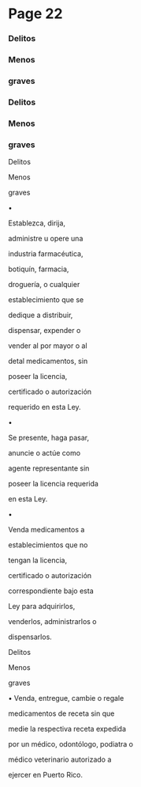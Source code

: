 # Page 22

### Delitos

### Menos

### graves

### Delitos

### Menos

### graves

Delitos

Menos

graves

•

Establezca, dirija,

administre u opere una

industria farmacéutica,

botiquín, farmacia,

droguería, o cualquier

establecimiento que se

dedique a distribuir,

dispensar, expender o

vender al por mayor o al

detal medicamentos, sin

poseer la licencia,

certificado o autorización

requerido en esta Ley.

•

Se presente, haga pasar,

anuncie o actúe como

agente representante sin

poseer la licencia requerida

en esta Ley.

•

Venda medicamentos a

establecimientos que no

tengan la licencia,

certificado o autorización

correspondiente bajo esta

Ley para adquirirlos,

venderlos, administrarlos o

dispensarlos.

Delitos

Menos

graves

• Venda, entregue, cambie o regale

medicamentos de receta sin que

medie la respectiva receta expedida

por un médico, odontólogo, podiatra o

médico veterinario autorizado a

ejercer en Puerto Rico.

